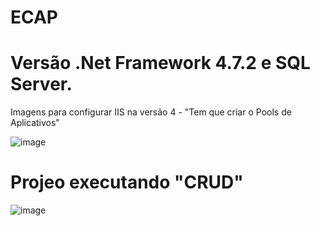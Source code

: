 
# ECAP

# Versão .Net Framework 4.7.2 e SQL Server. 
Imagens para configurar IIS na versão  4 - "Tem que criar o Pools de Aplicativos"


![image](https://user-images.githubusercontent.com/45047484/179845885-6ff164a0-34cd-4442-a7c1-dbbe79438d21.png)

# Projeo executando  "CRUD"
![image](https://user-images.githubusercontent.com/45047484/179987859-2ee11370-7324-4e89-924a-c2c7e806d850.png)


